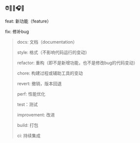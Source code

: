 ### ⏰👋🥣🎧🎸
feat: 新功能（feature）

fix: 修补bug

>docs: 文档（documentation）
>
>style: 格式（不影响代码运行的变动）
>
>refactor: 重构（即不是新增功能，也不是修改bug的代码变动）
>
>chore: 构建过程或辅助工具的变动
>
>revert: 撤销，版本回退
>
>perf: 性能优化
>
>test：测试
>
>improvement: 改进
>
>build: 打包
>
>ci: 持续集成
<!--
**s1xpences/s1xpences** is a ✨ _special_ ✨ repository because its `README.md` (this file) appears on your GitHub profile.

Here are some ideas to get you started:

- 🔭 I’m currently working on ...
- 🌱 I’m currently learning ...
- 👯 I’m looking to collaborate on ...
- 🤔 I’m looking for help with ...
- 💬 Ask me about ...
- 📫 How to reach me: ...
- 😄 Pronouns: ...
- ⚡ Fun fact: ...
-->
